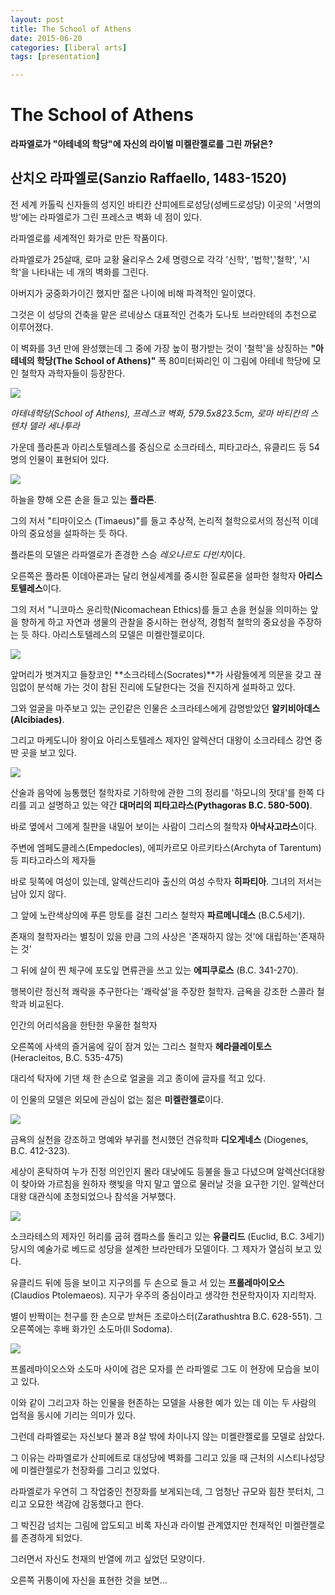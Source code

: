 ```yaml
---
layout: post
title: The School of Athens
date: 2015-06-20
categories: [liberal arts]
tags: [presentation]

---
```


# The School of Athens 

**라파엘로가 "아테네의 학당"에 자신의 라이벌 미켈란젤로를 그린 까닭은?**


## 산치오 라파엘로(Sanzio Raffaello, 1483-1520)

전 세계 카톨릭 신자들의 성지인 바티칸 산피에트로성당(성베드로성당) 
이곳의 '서명의 방'에는 라파엘로가 그린 프레스코 벽화 네 점이 있다.

라파엘로를 세계적인 화가로 만든 작품이다.

라파엘로가 25살때, 로마 교황 율리우스 2세 명령으로 각각 '신학', '법학','철학', '시학'을 나타내는 네 개의 벽화를 그린다.

아버지가 궁중화가이긴 했지만 젊은 나이에 비해 파격적인 일이였다. 

그것은 이 성당의 건축을 맡은 르네상스 대표적인 건축가 도나토 브라만테의 추천으로 이루어졌다.

이 벽화를 3년 만에 완성했는데 그 중에 가장 높이 평가받는 것이 '철학'을 상징하는 **"아테네의 학당(The School of Athens)"** 폭 80미터짜리인 이 그림에 아테네 학당에 모인 철학자 과학자들이 등장한다.

[![](http://sungsoo.github.com/images/school-of-athens.jpg)](http://sungsoo.github.com/images/school-of-athens.jpg)

*아테네학당(School of Athens), 프레스코 벽화, 579.5x823.5cm, 로마 바티칸의 스텐차 델라 세나투라*

가운데 플라톤과 아리스토텔레스를 중심으로 소크라테스, 피타고라스, 유클리드 등 54명의 인물이 표현되어 있다.

[![](http://cfs11.blog.daum.net/image/11/blog/2008/06/25/13/05/4861c41a9494d&filename=%ED%94%8C%EB%9D%BC%ED%86%A4%EA%B3%BC%EC%95%84%EB%A6%AC%EC%8A%A4%ED%86%A0%ED%85%94%EB%A0%88%EC%8A%A4.JPG)](javas-ript:realImgView('http://cfs11.blog.daum.net/original/11/blog/2008/06/25/13/05/4861c41a9494d&filename=플라톤과아리스토텔레스.JPG'))

하늘을 향해 오른 손을 들고 있는 **플라톤**. 

그의 저서 "티마이오스 (Timaeus)"를 들고 추상적, 논리적 철학으로서의 정신적 이데아의 중요성을 설파하는 듯 하다.

플라톤의 모델은 라파엘로가 존경한 스승 *레오나르도 다빈치*이다.

오른쪽은 플라톤 이데아론과는 달리 현실세계를 중시한 질료론을 설파한 철학자 **아리스토텔레스**이다.

그의 저서 "니코마스 윤리학(Nicomachean Ethics)를 들고 손을 현실을 의미하는 앞을 향하게 하고 자연과 생물의 관찰을 중시하는 현상적, 경험적 철학의 중요성을 주장하는 듯 하다. 아리스토텔레스의 모델은 미켈란젤로이다.

[![](http://cfs11.blog.daum.net/image/33/blog/2008/06/25/13/06/4861c458c82c6&filename=%EC%86%8C%ED%81%AC%EB%9D%BC%ED%85%8C%EC%8A%A4%EC%99%80%EC%95%8C%EB%A0%89%EC%82%B0%EB%8D%94.JPG)](javas-ript:realImgView('http://cfs11.blog.daum.net/original/33/blog/2008/06/25/13/06/4861c458c82c6&filename=소크라테스와알렉산더.JPG'))

앞머리가 벗겨지고 들창코인 **소크라테스(Socrates)**가 사람들에게 의문을 갖고 끊임없이 분석해 가는 것이 참된 진리에 도달한다는 것을 진지하게 설파하고 있다.

그와 얼굴을 마주보고 있는 군인같은 인물은 소크라테스에게 감명받았던 **알키비아데스(Alcibiades)**.

그리고 마케도니아 왕이요 아리스토텔레스 제자인 알렉산더 대왕이 소크라테스 강연 중 딴 곳을 보고 있다.

[![](http://cfs13.blog.daum.net/image/12/blog/2008/06/25/13/07/4861c47d7f825&filename=%EC%97%90%ED%94%BC%EC%BF%A0%EB%A1%9C%EC%8A%A4%EC%99%80%ED%94%BC%ED%83%80%EA%B3%A0%EB%9D%BC%EC%8A%A4.JPG)](javas-ript:realImgView('http://cfs13.blog.daum.net/original/12/blog/2008/06/25/13/07/4861c47d7f825&filename=에피쿠로스와피타고라스.JPG'))

산술과 음악에 능통했던 철학자로 기하학에 관한 그의 정리를 '하모니의 잣대'를 한쪽 다리를 괴고 설명하고 있는 약간 **대머리의 피타고라스(Pythagoras B.C. 580-500)**.

바로 옆에서 그에게 칠판을 내밀어 보이는 사람이 그리스의 철학자 **아낙사고라스**이다.

주변에 엠페도클레스(Empedocles), 에피카르모 아르키타스(Archyta of Tarentum) 등 피타고라스의 제자들

바로 뒷쪽에 여성이 있는데, 알렉산드리아 출신의 여성 수학자 **히파티아**. 그녀의 저서는 남아 있지 않다.

그 앞에 노란색상의에 푸른 망토를 걸친 그리스 철학자 **파르메니데스** (B.C.5세기).

존재의 철학자라는 별칭이 있을 만큼 그의 사상은 '존재하지 않는 것'에 대립하는'존재하는 것'

그 뒤에 살이 찐 체구에 포도잎 면류관을 쓰고 있는 **에피쿠로스** (B.C. 341-270).

행복이란 정신적 쾌락을 추구한다는 '쾌락설'을 주장한 철학자. 금욕을 강조한 스콜라 철학과 비교된다.

인간의 어리석음을 한탄한 우울한 철학자

오른쪽에 사색의 즐거움에 깊이 잠겨 있는 그리스 철학자 **헤라클레이토스** (Heracleitos, B.C. 535-475)

대리석 탁자에 기댄 채 한 손으로 얼굴을 괴고 종이에 글자를 적고 있다.

이 인물의 모델은 외모에 관심이 없는 젊은 **미켈란젤로**이다.

[![](http://cfs12.blog.daum.net/image/30/blog/2008/06/25/13/08/4861c4ac7495e&filename=%EB%94%94%EC%98%A4%EA%B2%8C%EB%84%A4%EC%8A%A4.JPG)](javas-ript:realImgView('http://cfs12.blog.daum.net/original/30/blog/2008/06/25/13/08/4861c4ac7495e&filename=디오게네스.JPG'))

금욕의 실천을 강조하고 명예와 부귀를 천시했던 견유학파 **디오게네스** (Diogenes, B.C. 412-323).

세상이 혼탁하여 누가 진정 의인인지 몰라 대낮에도 등불을 들고 다녔으며 알렉산더대왕이 찾아와 가르침을 원하자 햇빛을 막지 말고 옆으로 물러날 것을 요구한 기인. 알렉산더대왕 대관식에 초청되었으나 참석을 거부했다.

[![](http://cfs12.blog.daum.net/image/26/blog/2008/06/25/13/10/4861c51b62030&filename=%EC%9C%A0%ED%81%B4%EB%A6%AC%ED%8A%B8.JPG)](javas-ript:realImgView('http://cfs12.blog.daum.net/original/26/blog/2008/06/25/13/10/4861c51b62030&filename=유클리트.JPG'))

소크라테스의 제자인 허리를 굽혀 캠파스를 돌리고 있는 **유클리드** (Euclid, B.C. 3세기) 당시의 예술가로 베드로 성당을 설계한 브라만테가 모델이다. 그 제자가 열심히 보고 있다.

유클리드 뒤에 등을 보이고 지구의를 두 손으로 들고 서 있는 **프롤레마이오스** (Claudios Ptolemaeos).
지구가 우주의 중심이라고 생각한 천문학자이자 지리학자.

별이 반짝이는 천구를 한 손으로 받쳐든 조로아스터(Zarathushtra B.C. 628-551).
그 오른쪽에는 후배 화가인 소도마(Il Sodoma).

[![](http://cfs11.blog.daum.net/image/35/blog/2008/06/25/13/10/4861c53ad1eb6&filename=%ED%94%84%EB%A1%A4%EB%A0%88%EB%A7%88%EC%9D%B4%EC%98%A4%EC%8A%A4%EC%9E%90%ED%99%94%EC%83%81.JPG)](javas-ript:realImgView('http://cfs11.blog.daum.net/original/35/blog/2008/06/25/13/10/4861c53ad1eb6&filename=프롤레마이오스자화상.JPG'))

프롤레마이오스와 소도마 사이에 검은 모자를 쓴 라파엘로
그도 이 현장에 모습을 보이고 있다.

이와 같이 그리고자 하는 인물을 현존하는 모델을 사용한 예가 있는 데
이는 두 사람의 업적을 동시에 기리는 의미가 있다.

그런데 라파엘로는 자신보다 불과 8살 밖에 차이나지 않는 미켈란젤로를 모델로 삼았다.

그 이유는 라파엘로가 산피에트로 대성당에 벽화를 그리고 있을 때 근처의 시스티나성당에 미켈란젤로가 천장화를 그리고 있었다.

라파엘로가 우연히 그 작업중인 천장화를 보게되는데, 그 엄청난 규모와 힘찬 붓터치, 그리고 오묘한 색감에 감동했다고 한다.

그 박진감 넘치는 그림에 압도되고 비록 자신과 라이벌 관계였지만 천재적인 미켈란젤로를 존경하게 되었다.

그러면서 자신도 천재의 반열에 끼고 싶었던 모양이다.

오른쪽 귀퉁이에 자신을 표현한 것을 보면...


